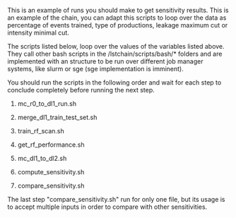 This is an example of runs you should make to get sensitivity results.
This is an example of the chain, you can adapt this scripts to loop over the data as percentage of events trained, type of productions, leakage maximum cut or intensity minimal cut.

The scripts listed below, loop over the values of the variables listed above. They call other bash scripts in the /lstchain/scripts/bash/* folders and are implemented with an structure to be run over different job manager systems, like slurm or sge (sge implementation is imminent).

You should run the scripts in the following order and wait for each step to conclude completely before running the next step.

1. mc_r0_to_dl1_run.sh

2. merge_dl1_train_test_set.sh

3. train_rf_scan.sh

4. get_rf_performance.sh

5. mc_dl1_to_dl2.sh

6. compute_sensitivity.sh

7. compare_sensitivity.sh

The last step "compare_sensitivity.sh" run for only one file, but its usage is to accept multiple inputs in order to compare with other sensitivities.